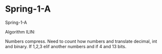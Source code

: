 # Spring-1-A
Spring-1-A

Algorithm ILIN: 

Numbers compress. Need to count how numbers and translate decimal, int and binary. If 1,2,3 elif another numbers and if 4 and 13 bits. 
